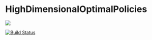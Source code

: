 # HighDimensionalOptimalPolicies

[![](https://img.shields.io/badge/docs-dev-blue.svg)](https://pdeffebach.github.io/HighDimensionalOptimalPolicies.jl/dev)

[![Build Status](https://github.com/pdeffebach/HighDimensionalOptimalPolicies.jl/actions/workflows/CI.yml/badge.svg?branch=main)](https://github.com/pdeffebach/HighDimensionalOptimalPolicies.jl/actions/workflows/CI.yml?query=branch%3Amain)

